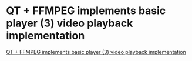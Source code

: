 # QT + FFMPEG implements basic player (3) video playback implementation
[QT + FFMPEG implements basic player (3) video playback implementation](https://aiwithcloud.com/2022/09/16/qt__ffmpeg_implements_basic_player_3_video_playback_implementation/)